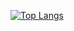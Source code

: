 [![Top Langs](https://github-readme-stats.vercel.app/api/top-langs/?username=KinanLak&layout=compact&langs_count=4&card_width=600&hide=[css,html])](https://github.com/anuraghazra/github-readme-stats)
